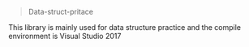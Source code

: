 > Data-struct-pritace

This library is mainly used for data structure practice and the compile environment is Visual Studio 2017
